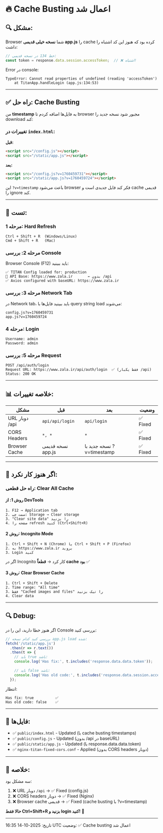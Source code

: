 # 🔥 Cache Busting اعمال شد

## 🔍 **مشکل:**

Browser شما **نسخه خیلی قدیمی app.js** را cache کرده بود که هنوز این کد اشتباه را داشت:

```javascript
// خط 134 در نسخه قدیمی:
const token = response.data.session.accessToken;  // ❌ اشتباه!
```

Error در console:
```
TypeError: Cannot read properties of undefined (reading 'accessToken')
    at TitanApp.handleLogin (app.js:134:53)
```

---

## ✅ **راه حل: Cache Busting**

من **timestamp** به فایل‌ها اضافه کردم تا browser مجبور شود نسخه جدید را download کند:

### تغییرات در `index.html`:

**قبل:**
```html
<script src="/config.js"></script>
<script src="/static/app.js"></script>
```

**بعد:**
```html
<script src="/config.js?v=1760459731"></script>
<script src="/static/app.js?v=1760459724"></script>
```

این `?v=timestamp` باعث می‌شود browser فکر کند فایل جدیدی است و cache قدیمی را ignore کند.

---

## 🧪 **تست:**

### مرحله 1: Hard Refresh
```
Ctrl + Shift + R  (Windows/Linux)
Cmd + Shift + R   (Mac)
```

### مرحله 2: بررسی Console
Browser Console (F12) باید ببینید:
```
✅ TITAN Config loaded for: production
📡 API Base: https://www.zala.ir       ← بدون /api
✅ Axios configured with baseURL: https://www.zala.ir
```

### مرحله 3: بررسی Network Tab
در Network tab، باید ببینید فایل‌ها با query string load می‌شوند:
```
config.js?v=1760459731
app.js?v=1760459724
```

### مرحله 4: Login
```
Username: admin
Password: admin
```

### مرحله 5: بررسی Request
```
POST /api/auth/login
Request URL: https://www.zala.ir/api/auth/login  ✅ (فقط یکبار /api)
Status: 200 OK
```

---

## 📊 **خلاصه تغییرات:**

| مشکل | قبل | بعد | وضعیت |
|------|-----|-----|--------|
| URL دوبار /api | `api/api/login` | `api/login` | ✅ Fixed |
| CORS Headers | `*, *` | `*` | ✅ Fixed |
| Browser Cache | نسخه قدیمی app.js | نسخه جدید با ?v=timestamp | ✅ Fixed |

---

## 🚨 **اگر هنوز کار نکرد:**

### راه حل قطعی: Clear All Cache

#### روش 1: از DevTools
```
1. F12 → Application tab
2. سمت چپ: Storage → Clear storage
3. "Clear site data" را بزنید
4. صفحه را refresh کنید (Ctrl+Shift+R)
```

#### روش 2: Incognito Mode
```
1. Ctrl + Shift + N (Chrome) یا Ctrl + Shift + P (Firefox)
2. به https://www.zala.ir بروید
3. Login کنید
```

اگر در Incognito کار کرد → **قطعاً cache بود** ✅

#### روش 3: Clear Browser Cache
```
1. Ctrl + Shift + Delete
2. Time range: "All time"
3. فقط "Cached images and files" را تیک بزنید
4. Clear data
```

---

## 🔍 **Debug:**

اگر هنوز خطا دارید، این را در Console بررسی کنید:

```javascript
// بررسی کنید کدام نسخه app.js load شده:
fetch('/static/app.js')
  .then(r => r.text())
  .then(t => {
    // باید true باشد:
    console.log('Has fix:', t.includes('response.data.data.token'));
    
    // باید false باشد:
    console.log('Has old code:', t.includes('response.data.session.accessToken'));
  });
```

انتظار:
```
Has fix: true          ✅
Has old code: false    ✅
```

---

## 📄 **فایل‌ها:**

- ✅ `public/index.html` - Updated (با cache busting timestamps)
- ✅ `public/config.js` - Updated (بدون /api در baseURL)
- ✅ `public/static/app.js` - Updated (با response.data.data.token)
- ✅ `nginx-titan-fixed-cors.conf` - Applied (بدون CORS headers دوبار)

---

## 🎯 **خلاصه:**

سه مشکل بود:
1. ❌ URL دوبار `/api` → ✅ Fixed (config.js)
2. ❌ CORS headers دوبار → ✅ Fixed (Nginx)
3. ❌ Browser cache قدیمی → ✅ Fixed (cache busting با ?v=timestamp)

**حالا فقط Ctrl+Shift+R بزنید و login کنید!** 🚀

---

تاریخ: 2025-10-14 16:35 UTC
وضعیت: ✅ Cache busting اعمال شد
